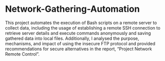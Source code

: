 # Network-Gathering-Automation
This project automates the execution of Bash scripts on a remote server to collect data, including the usage of establishing a remote SSH connection to retrieve server details and execute commands anonymously and saving gathered data into local files. Additionally, I analysed the purpose, mechanisms, and impact of using the insecure FTP protocol and provided recommendations for secure alternatives in the report, “Project Network Remote Control”.
